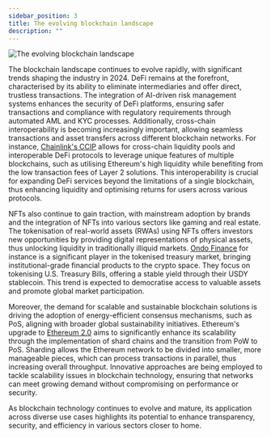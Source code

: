 ```yaml
---
sidebar_position: 3
title: The evolving blockchain landscape
description: ""
---
```

![The evolving blockchain landscape](/img/chapter3.png "The evolving blockchain landscape")

The blockchain landscape continues to evolve rapidly, with significant trends shaping the industry in 2024. DeFi remains at the forefront, characterised by its ability to eliminate intermediaries and offer direct, trustless transactions. The integration of AI-driven risk management systems enhances the security of DeFi platforms, ensuring safer transactions and compliance with regulatory requirements through automated AML and KYC processes. Additionally, cross-chain interoperability is becoming increasingly important, allowing seamless transactions and asset transfers across different blockchain networks. For instance, [Chainlink's CCIP](https://chain.link/cross-chain) allows for cross-chain liquidity pools and interoperable DeFi protocols to leverage unique features of multiple blockchains, such as utilising Ethereum's high liquidity while benefiting from the low transaction fees of Layer 2 solutions. This interoperability is crucial for expanding DeFi services beyond the limitations of a single blockchain, thus enhancing liquidity and optimising returns for users across various protocols.

NFTs also continue to gain traction, with mainstream adoption by brands and the integration of NFTs into various sectors like gaming and real estate. The tokenisation of real-world assets (RWAs) using NFTs offers investors new opportunities by providing digital representations of physical assets, thus unlocking liquidity in traditionally illiquid markets. [Ondo Finance](https://ondo.finance/) for instance is a significant player in the tokenised treasury market, bringing institutional-grade financial products to the crypto space. They focus on tokenising U.S. Treasury Bills, offering a stable yield through their USDY stablecoin. This trend is expected to democratise access to valuable assets and promote global market participation. 

Moreover, the demand for scalable and sustainable blockchain solutions is driving the adoption of energy-efficient consensus mechanisms, such as PoS, aligning with broader global sustainability initiatives. Ethereum's upgrade to [Ethereum 2.0](https://ethereum.org/en/roadmap/) aims to significantly enhance its scalability through the implementation of shard chains and the transition from PoW to PoS. Sharding allows the Ethereum network to be divided into smaller, more manageable pieces, which can process transactions in parallel, thus increasing overall throughput. Innovative approaches are being employed to tackle scalability issues in blockchain technology, ensuring that networks can meet growing demand without compromising on performance or security.

As blockchain technology continues to evolve and mature, its application across diverse use cases highlights its potential to enhance transparency, security, and efficiency in various sectors closer to home.
